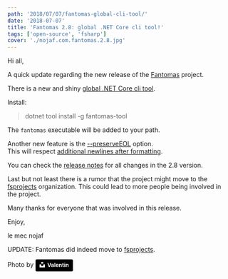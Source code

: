 ```yaml
---
path: '2018/07/07/fantomas-global-cli-tool/'
date: '2018-07-07'
title: 'Fantomas 2.8: global .NET Core cli tool!'
tags: ['open-source', 'fsharp']
cover: './nojaf.com.fantomas.2.8.jpg'
---
```


Hi all,

A quick update regarding the new release of the [Fantomas](https://github.com/dungpa/fantomas) project.

There is a new and shiny [global .NET Core cli tool](https://www.nuget.org/packages/fantomas-tool/).

Install:

> dotnet tool install -g fantomas-tool

The `fantomas` executable will be added to your path.

Another new feature is the [--preserveEOL](https://github.com/dungpa/fantomas/blob/master/docs/Documentation.md#preferences) option.  
This will respect [additional newlines after formatting](https://github.com/dungpa/fantomas/issues/143).

You can check the [release notes](https://github.com/dungpa/fantomas/blob/master/RELEASE_NOTES.md) for all changes in the 2.8 version.

Last but not least there is a rumor that the project might move to the [fsprojects](https://github.com/fsprojects) organization. This could lead to more people being involved in the project.

Many thanks for everyone that was involved in this release.

Enjoy,

le mec nojaf

UPDATE: Fantomas did indeed move to [fsprojects](https://github.com/fsprojects/fantomas).

Photo by <a style="background-color:black;color:white;text-decoration:none;padding:4px 6px;font-family:-apple-system, BlinkMacSystemFont, &quot;San Francisco&quot;, &quot;Helvetica Neue&quot;, Helvetica, Ubuntu, Roboto, Noto, &quot;Segoe UI&quot;, Arial, sans-serif;font-size:12px;font-weight:bold;line-height:1.2;display:inline-block;border-radius:3px" href="https://unsplash.com/@valentindotxyz?utm_medium=referral&amp;utm_campaign=photographer-credit&amp;utm_content=creditBadge" target="_blank" rel="noopener noreferrer" title="Download free do whatever you want high-resolution photos from Valentin"><span style="display:inline-block;padding:2px 3px"><svg xmlns="http://www.w3.org/2000/svg" style="height:12px;width:auto;position:relative;vertical-align:middle;top:-2px;fill:white" viewBox="0 0 32 32"><title>unsplash-logo</title><path d="M10 9V0h12v9H10zm12 5h10v18H0V14h10v9h12v-9z"></path></svg></span><span style="display:inline-block;padding:2px 3px">Valentin</span></a>

